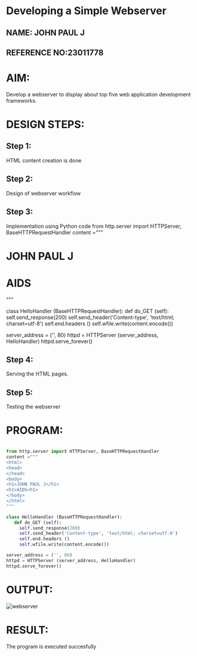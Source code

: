 # Developing a Simple Webserver
## NAME: JOHN PAUL J
## REFERENCE NO:23011778
# AIM:

Develop a webserver to display about top five web application development frameworks.

# DESIGN STEPS:

## Step 1:

HTML content creation is done

## Step 2:

Design of webserver workflow

## Step 3:

Implementation using Python code
from http.server import HTTPServer, BaseHTTPRequestHandler
content ="""
<html>
<head>
</head>
<body>
<h1>JOHN PAUL J</h1>
<h1>AIDS</h1>
</body>
</html>
"""

class HelloHandler (BaseHTTPRequestHandler):
   def do_GET (self):
     self.send_response(200)
     self.send_header('Content-type', 'text/html; charset=utf-8')
     self.end.headers ()
     self.wfile.write(content.encode())

server_address = ('', 80)
httpd = HTTPServer (server_address, HelloHandler)
httpd.serve_forever()

## Step 4:

Serving the HTML pages.

## Step 5:

Testing the webserver
# PROGRAM:
```python   

from http.server import HTTPServer, BaseHTTPRequestHandler
content ="""
<html>
<head>
</head>
<body>
<h1>JOHN PAUL J</h1>
<h1>AIDS<h1>
</body>
</html>
"""

class HelloHandler (BaseHTTPRequestHandler):
   def do_GET (self):
     self.send_response(200)
     self.send_header('Content-type', 'text/html; charset=utf-8')
     self.end.headers ()
     self.wfile.write(content.encode())

server_address = ('', 80)
httpd = HTTPServer (server_address, HelloHandler)
httpd.serve_forever()
```
# OUTPUT:

![webserver](https://github.com/JOHNSUBIK/ODD2023-WT-Ex-01-Simple-Web-Server/assets/150279319/ce9b06ec-5511-4425-8f94-c39c4d905cd0)


# RESULT:

The program is executed succesfully
